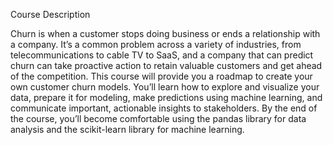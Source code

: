 
Course Description

Churn is when a customer stops doing business or ends a relationship with a company. It’s a common problem across a variety of industries, from telecommunications to cable TV to SaaS, and a company that can predict churn can take proactive action to retain valuable customers and get ahead of the competition. This course will provide you a roadmap to create your own customer churn models. You’ll learn how to explore and visualize your data, prepare it for modeling, make predictions using machine learning, and communicate important, actionable insights to stakeholders. By the end of the course, you’ll become comfortable using the pandas library for data analysis and the scikit-learn library for machine learning.
